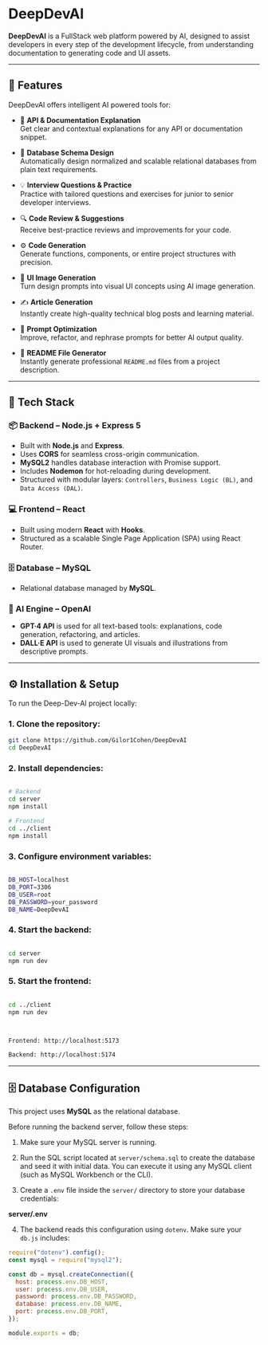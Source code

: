 # DeepDevAI

**DeepDevAI** is a FullStack web platform powered by AI, designed to assist developers in every step of the development lifecycle, from understanding documentation to generating code and UI assets.

---

## 🚀 Features

DeepDevAI offers intelligent AI powered tools for:

- 📘 **API & Documentation Explanation**  
  Get clear and contextual explanations for any API or documentation snippet.

- 🧠 **Database Schema Design**  
  Automatically design normalized and scalable relational databases from plain text requirements.

- 💡 **Interview Questions & Practice**  
  Practice with tailored questions and exercises for junior to senior developer interviews.

- 🔍 **Code Review & Suggestions**  
  Receive best-practice reviews and improvements for your code.

- ⚙️ **Code Generation**  
  Generate functions, components, or entire project structures with precision.

- 🎨 **UI Image Generation**  
  Turn design prompts into visual UI concepts using AI image generation.

- ✍️ **Article Generation**  
  Instantly create high-quality technical blog posts and learning material.

- 🧾 **Prompt Optimization**  
  Improve, refactor, and rephrase prompts for better AI output quality.

- 📄 **README File Generator**  
  Instantly generate professional `README.md` files from a project description.

---

## 🧩 Tech Stack

### 📦 Backend – Node.js + Express 5

- Built with **Node.js** and **Express**.
- Uses **CORS** for seamless cross-origin communication.
- **MySQL2** handles database interaction with Promise support.
- Includes **Nodemon** for hot-reloading during development.
- Structured with modular layers: `Controllers`, `Business Logic (BL)`, and `Data Access (DAL)`.

### 💻 Frontend – React

- Built using modern **React** with **Hooks**.
- Structured as a scalable Single Page Application (SPA) using React Router.

### 🗄 Database – MySQL

- Relational database managed by **MySQL**.

### 🤖 AI Engine – OpenAI

- **GPT·4 API** is used for all text-based tools: explanations, code generation, refactoring, and articles.
- **DALL·E API** is used to generate UI visuals and illustrations from descriptive prompts.

---

## ⚙️ Installation & Setup

To run the Deep-Dev-AI project locally:

### 1. Clone the repository:

```bash
git clone https://github.com/Gilor1Cohen/DeepDevAI
cd DeepDevAI
```

### 2. Install dependencies:

```bash

# Backend
cd server
npm install

# Frontend
cd ../client
npm install
```

### 3. Configure environment variables:

```bash

DB_HOST=localhost
DB_PORT=3306
DB_USER=root
DB_PASSWORD=your_password
DB_NAME=DeepDevAI


```

### 4. Start the backend:

```bash

cd server
npm run dev

```

### 5. Start the frontend:

```bash

cd ../client
npm run dev


```

```bash


Frontend: http://localhost:5173

Backend: http://localhost:5174

```

---

## 🗄️ Database Configuration

This project uses **MySQL** as the relational database.

Before running the backend server, follow these steps:

1. Make sure your MySQL server is running.
2. Run the SQL script located at `server/schema.sql` to create the database and seed it with initial data.
   You can execute it using any MySQL client (such as MySQL Workbench or the CLI).

3. Create a `.env` file inside the `server/` directory to store your database credentials:

**server/.env**

4. The backend reads this configuration using `dotenv`.
   Make sure your `db.js` includes:

```js
require("dotenv").config();
const mysql = require("mysql2");

const db = mysql.createConnection({
  host: process.env.DB_HOST,
  user: process.env.DB_USER,
  password: process.env.DB_PASSWORD,
  database: process.env.DB_NAME,
  port: process.env.DB_PORT,
});

module.exports = db;
```

